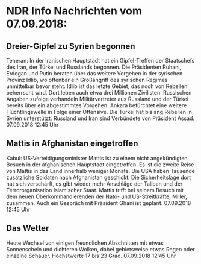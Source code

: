 # NDR Info Nachrichten vom 07.09.2018:


## Dreier-Gipfel zu Syrien begonnen
Teheran: In der iranischen Hauptstadt hat ein Gipfel-Treffen der Staatschefs des Iran, der Türkei und Russlands begonnen. Die Präsidenten Ruhani, Erdogan und Putin beraten über das weitere Vorgehen in der syrischen Provinz Idlib, wo offenbar ein Großangriff des syrischen Regimes unmittelbar bevor steht. Idlib ist das letzte Gebiet, das noch von Rebellen beherrscht wird. Dort leben auch etwa drei Millionen Zivilisten. Russischen Angaben zufolge verhandeln Militärvertreter aus Russland und der Türkei bereits über ein abgestimmtes Vorgehen. Ankara befürchtet eine weitere Flüchtlingswelle in Folge einer Offensive. Die Türkei hat bislang Rebellen in Syrien unterstützt. Russland und Iran sind Verbündete von Präsident Assad. 07.09.2018 12:45 Uhr 

## Mattis in Afghanistan eingetroffen
Kabul: US-Verteidigungsminister Mattis ist zu einem nicht angekündigten Besuch in der afghanischen Hauptstadt eingetroffen. Es ist die zweite Reise von Mattis in das Land innerhalb weniger Monate. Die USA haben Tausende zusätzliche Soldaten nach Afghanistan geschickt. Die Sicherheitslage dort hat sich verschärft, es gibt wieder mehr Anschläge der Taliban und der Terrororganisation Islamischer Staat. Mattis trifft bei seinem Besuch mit dem neuen Oberkommandierenden der Nato- und US-Streitkräfte, Miller, zusammen. Auch ein Gespräch mit Präsident Ghani ist geplant. 07.09.2018 12:45 Uhr 

## Das Wetter
Heute Wechsel von einigen freundlichen Abschnitten mit etwas Sonnenschein und dichteren Wolken, dabei gebietsweise etwas Regen oder einzelne Schauer. Höchstwerte 17 bis 23 Grad. 07.09.2018 12:45 Uhr 
